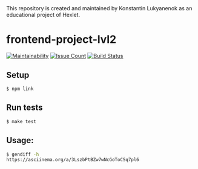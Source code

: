##
This repository is created and maintained by Konstantin Lukyanenok as an educational project of Hexlet.

##

# frontend-project-lvl2

[![Maintainability](https://api.codeclimate.com/v1/badges/c32352d72d36e174a2e2/maintainability)](https://codeclimate.com/github/loukianen/frontend-project-lvl2/maintainability)
[![Issue Count](https://codeclimate.com/github/loukianen/frontend-project-lvl2/badges/issue_count.svg)](https://codeclimate.com/github/loukianen/frontend-project-lvl2)
[![Build Status](https://travis-ci.org/loukianen/frontend-project-lvl2.svg?branch=master)](https://travis-ci.org/loukianen/frontend-project-lvl2)

## Setup
```sh
$ npm link

```
## Run tests
```sh
$ make test
```
## Usage:
```sh
$ gendiff -h
https://asciinema.org/a/3LszbPtBZw7wNcGoToCSq7pl6
```